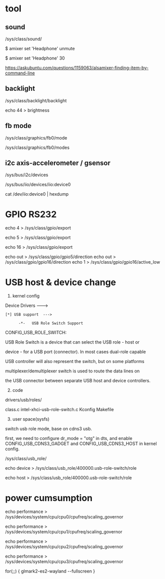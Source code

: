 # tool

## sound
/sys/class/sound/

$ amixer set 'Headphone' unmute

$ amixer set 'Headphone' 30

https://askubuntu.com/questions/1159063/alsamixer-finding-item-by-command-line

## backlight
/sys/class/backlight/backlight

echo 44 > brightness

## fb mode
/sys/class/graphics/fb0/mode

/sys/class/graphics/fb0/modes

## i2c axis-accelerometer / gsensor

/sys/bus/i2c/devices

/sys/bus/iio/devices/iio:device0

cat /dev/iio:device0 | hexdump

# GPIO RS232

echo 4 > /sys/class/gpio/export

echo 5 > /sys/class/gpio/export

echo 16 > /sys/class/gpio/export

echo out > /sys/class/gpio/gpio5/direction
echo out > /sys/class/gpio/gpio16/direction
echo 1 > /sys/class/gpio/gpio16/active_low

# USB host & device change
1. kernel config

Device Drivers  --->

    [*] USB support  --->

          -*-   USB Role Switch Support

CONFIG_USB_ROLE_SWITCH: 

USB Role Switch is a device that can select the USB role - host or        

device - for a USB port (connector). In most cases dual-role capable    

USB controller will also represent the switch, but on some platforms   

multiplexer/demultiplexer switch is used to route the data lines on    

the USB connector between separate USB host and device controllers.

2. code

drivers/usb/roles/

class.c  intel-xhci-usb-role-switch.c  Kconfig  Makefile

3. user space(sysfs)

switch usb role mode, base on cdns3 usb.

first, we need to configure dr_mode = "otg" in dts, and enable CONFIG_USB_CDNS3_GADGET and CONFIG_USB_CDNS3_HOST in kernel config.

/sys/class/usb_role/

echo device > /sys/class/usb_role/400000.usb-role-switch/role

echo host > /sys/class/usb_role/400000.usb-role-switch/role

# power cumsumption

echo performance > /sys/devices/system/cpu/cpu0/cpufreq/scaling_governor

echo performance > /sys/devices/system/cpu/cpu1/cpufreq/scaling_governor

echo performance > /sys/devices/system/cpu/cpu2/cpufreq/scaling_governor

echo performance > /sys/devices/system/cpu/cpu3/cpufreq/scaling_governor

for(;;)
{
glmark2-es2-wayland --fullscreen
}

